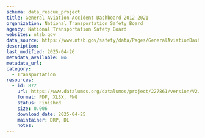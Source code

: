 ```yaml
---
schema: data_rescue_project 
title: General Aviation Accident Dashboard 2012-2021
organization: National Transportation Safety Board
agency: National Transportation Safety Board
websites: ntsb.gov
data_source: https://www.ntsb.gov/safety/data/Pages/GeneralAviationDashboard.aspx#AVSpreadsheet
description: 
last_modified: 2025-04-26
metadata_available: No
metadata_url: 
category:
  - Transportation 
resources:
  - id: 872
    url: https://www.datalumos.org/datalumos/project/227861/version/V2/view
    format: PDF, XLSX, PNG
    status: Finished
    size: 0.006
    download_date: 2025-04-25
    maintainer: DRP, DL
    notes: 
---
```


